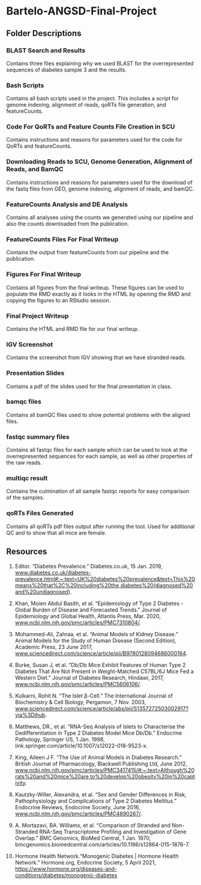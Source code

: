 # Bartelo-ANGSD-Final-Project

## Folder Descriptions

### BLAST Search and Results

Contains three files explaining why we used BLAST for the overrepresented sequences of diabetes sample 3 and the results.

### Bash Scripts

Contains all bash scripts used in the project. This includes a script for genome indexing, alignment of reads, qoRTs file generation, and featureCounts.

### Code For QoRTs and Feature Counts File Creation in SCU

Contains instructions and reasons for parameters used for the code for QoRTs and featureCounts.

### Downloading Reads to SCU, Genome Generation, Alignment of Reads, and BamQC

Contains instructions and reasons for parameters used for the download of the fastq files from GEO, genome indexing, alignment of reads, and bamQC.

### FeatureCounts Analysis and DE Analysis

Contains all analyses using the counts we generated using our pipeline and also the counts downloaded from the publication.

### FeatureCounts Files For Final Writeup

Contains the output from featureCounts from our pipeline and the publication.

### Figures For Final Writeup

Contains all figures from the final writeup. These figures can be used to populate the RMD exactly as it looks in the HTML by opening the RMD and copying the figures to an RStudio session. 

### Final Project Writeup

Contains the HTML and RMD file for our final writeup. 

### IGV Screenshot

Contains the screenshot from IGV showing that we have stranded reads.

### Presentation Slides

Contains a pdf of the slides used for the final presentation in class.

### bamqc files

Contains all bamQC files used to show potential problems with the aligned files.

### fastqc summary files

Contains all fastqc files for each sample which can be used to look at the overrepresented sequences for each sample, as well as other properties of the raw reads.

### multiqc result

Contains the culmination of all sample fastqc reports for easy comparison of the samples.

### qoRTs Files Generated

Contains all qoRTs pdf files output after running the tool. Used for additional QC and to show that all mice are female.

## Resources

1. Editor. “Diabetes Prevalence.” Diabetes.co.uk, 15 Jan. 2019, www.diabetes.co.uk/diabetes-prevalence.html#:~:text=UK%20diabetes%20prevalence&text=This%20means%20that%2C%20including%20the,diabetes%20(diagnosed%20and%20undiagnosed).

2. Khan, Moien Abdul Basith, et al. “Epidemiology of Type 2 Diabetes - Global Burden of Disease and Forecasted Trends.” Journal of Epidemiology and Global Health, Atlantis Press, Mar. 2020, www.ncbi.nlm.nih.gov/pmc/articles/PMC7310804/.

3. Mohammed-Ali, Zahraa, et al. “Animal Models of Kidney Disease.” Animal Models for the Study of Human Disease (Second Edition), Academic Press, 23 June 2017, www.sciencedirect.com/science/article/pii/B9780128094686000164.

4. Burke, Susan J, et al. “Db/Db Mice Exhibit Features of Human Type 2 Diabetes That Are Not Present in Weight-Matched C57BL/6J Mice Fed a Western Diet.” Journal of Diabetes Research, Hindawi, 2017, www.ncbi.nlm.nih.gov/pmc/articles/PMC5606106/.

5. Kulkarni, Rohit N. “The Islet β-Cell.” The International Journal of Biochemistry & Cell Biology, Pergamon, 7 Nov. 2003, www.sciencedirect.com/science/article/abs/pii/S1357272503002917?via%3Dihub.

6. Matthews, DR., et al. “RNA-Seq Analysis of Islets to Characterise the Dedifferentiation in Type 2 Diabetes Model Mice Db/Db.” Endocrine Pathology, Springer US, 1 Jan. 1998, link.springer.com/article/10.1007/s12022-018-9523-x.

7. King, Aileen J F. “The Use of Animal Models in Diabetes Research.” British Journal of Pharmacology, Blackwell Publishing Ltd, June 2012, www.ncbi.nlm.nih.gov/pmc/articles/PMC3417415/#:~:text=Although%20rats%20and%20mice%20are,to%20develop%20obesity%20in%20captivity.

8. Kautzky-Willer, Alexandra, et al. “Sex and Gender Differences in Risk, Pathophysiology and Complications of Type 2 Diabetes Mellitus.” Endocrine Reviews, Endocrine Society, June 2016, www.ncbi.nlm.nih.gov/pmc/articles/PMC4890267/.

9. A. Mortazavi, BA. Williams, et al. “Comparison of Stranded and Non-Stranded RNA-Seq Transcriptome Profiling and Investigation of Gene Overlap.” BMC Genomics, BioMed Central, 1 Jan. 1970, bmcgenomics.biomedcentral.com/articles/10.1186/s12864-015-1876-7.

10. Hormone Health Network.“Monogenic Diabetes | Hormone Health Network.” Hormone.org, Endocrine Society, 5 April 2021, https://www.hormone.org/diseases-and-conditions/diabetes/monogenic-diabetes


